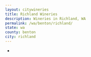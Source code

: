 ```yaml
---
layout: citywineries
title: Richland Wineries
description: Wineries in Richland, WA
permalink: /wa/benton/richland/
state: wa
county: benton
city: richland
---
```

-
